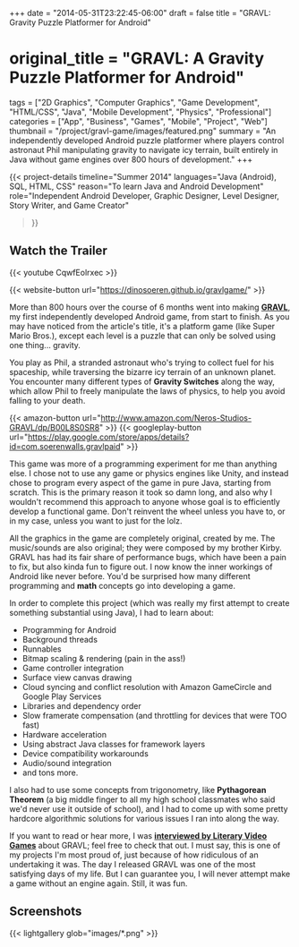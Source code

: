 +++
date = "2014-05-31T23:22:45-06:00"
draft = false
title = "GRAVL: Gravity Puzzle Platformer for Android"
# original_title = "GRAVL: A Gravity Puzzle Platformer for Android"
tags = ["2D Graphics", "Computer Graphics", "Game Development", "HTML/CSS", "Java", "Mobile Development", "Physics", "Professional"]
categories = ["App", "Business", "Games", "Mobile", "Project", "Web"]
thumbnail = "/project/gravl-game/images/featured.png"
summary = "An independently developed Android puzzle platformer where players control astronaut Phil manipulating gravity to navigate icy terrain, built entirely in Java without game engines over 800 hours of development."
+++

{{< project-details
  timeline="Summer 2014"
  languages="Java (Android), SQL, HTML, CSS"
  reason="To learn Java and Android Development"
  role="Independent Android Developer, Graphic Designer, Level Designer, Story Writer, and Game Creator"
>}}

## Watch the Trailer

{{< youtube CqwfEolrxec >}}

{{< website-button url="https://dinosoeren.github.io/gravlgame/" >}}

More than 800 hours over the course of 6 months went into making [**GRAVL**](https://dinosoeren.github.io/gravlgame/), my first independently developed Android game, from start to finish. As you may have noticed from the article's title, it's a platform game (like Super Mario Bros.), except each level is a puzzle that can only be solved using one thing... gravity.

You play as Phil, a stranded astronaut who's trying to collect fuel for his spaceship, while traversing the bizarre icy terrain of an unknown planet. You encounter many different types of **Gravity Switches** along the way, which allow Phil to freely manipulate the laws of physics, to help you avoid falling to your death.

{{< amazon-button url="http://www.amazon.com/Neros-Studios-GRAVL/dp/B00L8S0SR8" >}}
{{< googleplay-button url="https://play.google.com/store/apps/details?id=com.soerenwalls.gravlpaid" >}}

This game was more of a programming experiment for me than anything else. I chose not to use any game or physics engines like Unity, and instead chose to program every aspect of the game in pure Java, starting from scratch. This is the primary reason it took so damn long, and also why I wouldn't recommend this approach to anyone whose goal is to efficiently develop a functional game. Don't reinvent the wheel unless you have to, or in my case, unless you want to just for the lolz.

All the graphics in the game are completely original, created by me. The music/sounds are also original; they were composed by my brother Kirby. GRAVL has had its fair share of performance bugs, which have been a pain to fix, but also kinda fun to figure out. I now know the inner workings of Android like never before. You'd be surprised how many different programming and **math** concepts go into developing a game.

In order to complete this project (which was really my first attempt to create something substantial using Java), I had to learn about:

- Programming for Android
- Background threads
- Runnables
- Bitmap scaling & rendering (pain in the ass!)
- Game controller integration
- Surface view canvas drawing
- Cloud syncing and conflict resolution with Amazon GameCircle and Google Play Services
- Libraries and dependency order
- Slow framerate compensation (and throttling for devices that were TOO fast)
- Hardware acceleration
- Using abstract Java classes for framework layers
- Device compatibility workarounds
- Audio/sound integration
- and tons more.

I also had to use some concepts from trigonometry, like **Pythagorean Theorem** (a big middle finger to all my high school classmates who said we'd never use it outside of school), and I had to come up with some pretty hardcore algorithmic solutions for various issues I ran into along the way.

If you want to read or hear more, I was [**interviewed by Literary Video Games**](http://www.literaryvideogames.com/2014/07/interview-soeren-walls-creator-of-gravl.html) about GRAVL; feel free to check that out. I must say, this is one of my projects I'm most proud of, just because of how ridiculous of an undertaking it was. The day I released GRAVL was one of the most satisfying days of my life. But I can guarantee you, I will never attempt make a game without an engine again. Still, it was fun.

## Screenshots

{{< lightgallery glob="images/*.png" >}}
